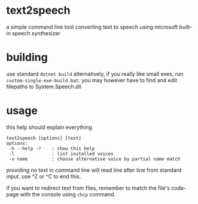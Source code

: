 # text2speech
a simple command line tool converting text to speech using microsoft built-in speech synthesizer

# building
use standard `dotnet build`
alternatively, if you really like small exes, run `custom-single-exe-build.bat`. you may however have to find and edit filepaths to System.Speech.dll

# usage
this help should explain everything
```
text2speech [options] [text]                                                   
options:                                                                     
 -h --help -?    : show this help                                            
 -l              : list installed voices                                     
 -v name         : choose alternative voice by partial name match            
```
providing no text in command line will read line after line from standard input. use ^Z or ^C to end this.

if you want to redirect text from files, remember to match the file's code-page with the console using `chcp` command.